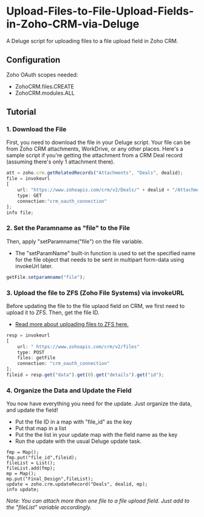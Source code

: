 # Upload-Files-to-File-Upload-Fields-in-Zoho-CRM-via-Deluge
A Deluge script for uploading files to a file upload field in Zoho CRM.

## Configuration
Zoho OAuth scopes needed:
* ZohoCRM.files.CREATE
* ZohoCRM.modules.ALL

## Tutorial

### 1. Download the File
First, you need to download the file in your Deluge script. Your file can be from Zoho CRM attachments, WorkDrive, or any other places.
Here's a sample script if you're getting the attachment from a CRM Deal record (assuming there's only 1 attachment there).

```javascript
att = zoho.crm.getRelatedRecords("Attachments", "Deals", dealid);
file = invokeurl
[
	url: "https://www.zohoapis.com/crm/v2/Deals/" + dealid + "/Attachments/" + att.get(0).get("id")
	type: GET
	connection:"crm_oauth_connection"
];
info file;
```

### 2. Set the Paramname as "file" to the File
Then, apply "setParamname("file") on the file variable.
* The "setParamName" built-in function is used to set the specified name for the file object that needs to be sent in multipart form-data using invokeUrl later.
```javascript
getFile.setparamname("file");  
```

### 3. Upload the file to ZFS (Zoho File Systems) via invokeURL
Before updating the file to the file uplaod field on CRM, we first need to upload it to ZFS. Then, get the file ID.
* [Read more about uploading files to ZFS here.](https://www.zoho.com/crm/developer/docs/api/upload-files-to-zfs.html)
```javascript
resp = invokeurl 
[ 
	url: " https://www.zohoapis.com/crm/v2/files" 
	type: POST 
	files: getFile 
	connection: "crm_oauth_connection" 
]; 
fileid = resp.get("data").get(0).get("details").get("id"); 
```

### 4. Organize the Data and Update the Field
You now have everything you need for the update. Just organize the data, and update the field!
* Put the file ID in a map with "file_id" as the key
* Put that map in a list
* Put the the list in your update map with the field name as the key
* Run the update with the usual Deluge update task.
```
fmp = Map(); 
fmp.put("file_id",fileid); 
fileList = List();
fileList.add(fmp); 
mp = Map(); 
mp.put("Final_Design",fileList); 
update = zoho.crm.updateRecord("Deals", dealid, mp);
info update;
```
*Note: You can attach more than one file to a file upload field. Just add to the "fileList" variable accordingly.*
